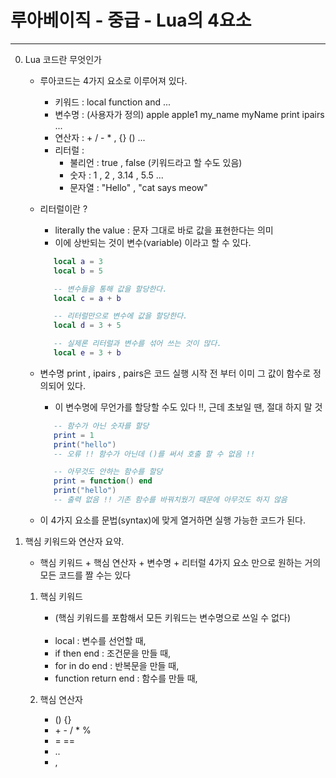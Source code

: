 # 루아베이직 - 중급 - Lua의 4요소
----------------------

   0. Lua 코드란 무엇인가
      
      - 루아코드는 4가지 요소로 이루어져 있다. 
         - 키워드 : local function and ...
         - 변수명 : (사용자가 정의) apple apple1 my_name myName print ipairs ...
         - 연산자 : + / - * , {} () ... 
         - 리터럴 :
            - 불리언 : true , false (키워드라고 할 수도 있음)
            - 숫자 : 1 , 2 , 3.14 , 5.5 ...  
            - 문자열 : "Hello" , "cat says meow" 

      - 리터럴이란 ?
         - literally the value : 문자 그대로 바로 값을 표현한다는 의미
         - 이에 상반되는 것이 변수(variable) 이라고 할 수 있다. 
         ```lua    
            local a = 3
            local b = 5 

            -- 변수들을 통해 값을 할당한다.
            local c = a + b

            -- 리터럴만으로 변수에 값을 할당한다.
            local d = 3 + 5

            -- 실제론 리터럴과 변수를 섞어 쓰는 것이 많다. 
            local e = 3 + b
         ```

      - 변수명 print , ipairs , pairs은 코드 실행 시작 전 부터 이미 그 값이 함수로 정의되어 있다.
         - 이 변수명에 무언가를 할당할 수도 있다 !!, 근데 초보일 땐, 절대 하지 말 것
         ```lua    
            -- 함수가 아닌 숫자를 할당
            print = 1 
            print("hello") 
            -- 오류 !! 함수가 아닌데 ()를 써서 호출 할 수 없음 !! 

            -- 아무것도 안하는 함수를 할당
            print = function() end 
            print("hello")
            -- 출력 없음 !! 기존 함수를 바꿔치웠기 때문에 아무것도 하지 않음
         ```

      - 이 4가지 요소를 문법(syntax)에 맞게 열거하면 실행 가능한 코드가 된다. 

   1. 핵심 키워드와 연산자 요약. 
      
      - 핵심 키워드 + 핵심 연산자 + 변수명 + 리터럴 4가지 요소 만으로 원하는 거의 모든 코드를 짤 수는 있다 

      1. 핵심 키워드
         - (핵심 키워드를 포함해서 모든 키워드는 변수명으로 쓰일 수 없다) 
         
         <br/>

         * local : 변수를 선언할 때,
         * if then end : 조건문을 만들 때,
         * for in do end : 반복문을 만들 때,
         * function return end : 함수를 만들 때,

      2. 핵심 연산자 
         - () {} 
         - \+ \- / * % 
         - = == 
         - .. 
         - ,
